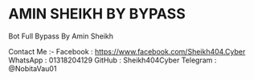 # AMIN SHEIKH BY BYPASS

Bot Full Bypass By Amin Sheikh 

Contact Me :-
Facebook : https://www.facebook.com/Sheikh404.Cyber
WhatsApp : 01318204129
GitHub : Sheikh404Cyber
Telegram : @NobitaVau01


